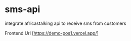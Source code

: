 # sms-api

integrate africastalking api to receive sms from customers

Frontend Url [https://demo-pos1.vercel.app/]
